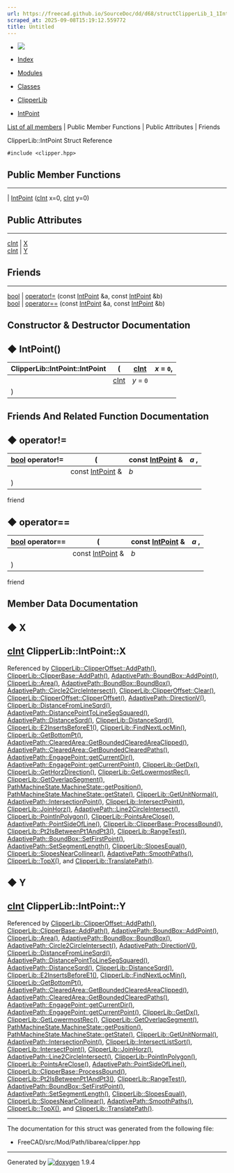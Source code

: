 ```yaml
---
url: https://freecad.github.io/SourceDoc/dd/d68/structClipperLib_1_1IntPoint.html
scraped_at: 2025-09-08T15:19:12.559772
title: Untitled
---
```


  * [ ![](https://www.freecad.org/svg/logo-freecad.svg) ](https://freecadweb.org "FreeCAD")
  * [Index](../../index.html "Index")
  * [Modules](../../modules.html "Modules list")
  * [Classes](../../annotated.html "Annotated list")

  * [ClipperLib](../../df/db2/namespaceClipperLib.html)
  * [IntPoint](../../dd/d68/structClipperLib_1_1IntPoint.html)

[List of all members](../../d9/da1/structClipperLib_1_1IntPoint-members.html) | Public Member Functions | Public Attributes | Friends

ClipperLib::IntPoint Struct Reference

`#include <clipper.hpp>`

##  Public Member Functions  
  
---  
|
[IntPoint](../../dd/d68/structClipperLib_1_1IntPoint.html#a819e71f9269e99f151a3a99c4283cd43)
([cInt](../../df/db2/namespaceClipperLib.html#a7156730a24951629192d4831334bafaa)
x=0,
[cInt](../../df/db2/namespaceClipperLib.html#a7156730a24951629192d4831334bafaa)
y=0)  
  
##  Public Attributes  
  
---  
[cInt](../../df/db2/namespaceClipperLib.html#a7156730a24951629192d4831334bafaa) | [X](../../dd/d68/structClipperLib_1_1IntPoint.html#a608d16d39c8762e6c3c0a688efb310b6)  
[cInt](../../df/db2/namespaceClipperLib.html#a7156730a24951629192d4831334bafaa) | [Y](../../dd/d68/structClipperLib_1_1IntPoint.html#a8445d190cd9013bb34d49b5a8a240425)  
  
##  Friends  
  
---  
[bool](../../d9/db9/classbool.html) | [operator!=](../../dd/d68/structClipperLib_1_1IntPoint.html#aa37b2afb6cbc44cb9cd13ecc009decfb) (const [IntPoint](../../dd/d68/structClipperLib_1_1IntPoint.html) &a, const [IntPoint](../../dd/d68/structClipperLib_1_1IntPoint.html) &b)  
[bool](../../d9/db9/classbool.html) | [operator==](../../dd/d68/structClipperLib_1_1IntPoint.html#a6afef09ee09723a387e3046287e2635b) (const [IntPoint](../../dd/d68/structClipperLib_1_1IntPoint.html) &a, const [IntPoint](../../dd/d68/structClipperLib_1_1IntPoint.html) &b)  
  
## Constructor & Destructor Documentation

## ◆ IntPoint()

ClipperLib::IntPoint::IntPoint  | ( | [cInt](../../df/db2/namespaceClipperLib.html#a7156730a24951629192d4831334bafaa) | _x_ = `0`,   
---|---|---|---  
|  | [cInt](../../df/db2/namespaceClipperLib.html#a7156730a24951629192d4831334bafaa) | _y_ = `0`  
| ) | |   
  
## Friends And Related Function Documentation

## ◆ operator!=

| [bool](../../d9/db9/classbool.html) operator!=  | ( | const [IntPoint](../../dd/d68/structClipperLib_1_1IntPoint.html) & | _a_ ,   
---|---|---|---  
|  | const [IntPoint](../../dd/d68/structClipperLib_1_1IntPoint.html) & | _b_  
| ) | |   
friend  
  
## ◆ operator==

| [bool](../../d9/db9/classbool.html) operator==  | ( | const [IntPoint](../../dd/d68/structClipperLib_1_1IntPoint.html) & | _a_ ,   
---|---|---|---  
|  | const [IntPoint](../../dd/d68/structClipperLib_1_1IntPoint.html) & | _b_  
| ) | |   
friend  
  
## Member Data Documentation

## ◆ X

[cInt](../../df/db2/namespaceClipperLib.html#a7156730a24951629192d4831334bafaa)
ClipperLib::IntPoint::X  
---  
  
Referenced by
[ClipperLib::ClipperOffset::AddPath()](../../d6/d79/classClipperLib_1_1ClipperOffset.html#a0cd68e3690072f510924a5b25291043b),
[ClipperLib::ClipperBase::AddPath()](../../d9/da0/classClipperLib_1_1ClipperBase.html#a7545ac6e146894dc8416887eadd01dba),
[AdaptivePath::BoundBox::AddPoint()](../../d6/dc3/classAdaptivePath_1_1BoundBox.html#a47b23bb75413d049f127728ad178ea76),
[ClipperLib::Area()](../../df/db2/namespaceClipperLib.html#ae138536c4535e0a97e2e5787ae41bac3),
[AdaptivePath::BoundBox::BoundBox()](../../d6/dc3/classAdaptivePath_1_1BoundBox.html#abe92c0b8410f953628b1e2a3010af556),
[AdaptivePath::Circle2CircleIntersect()](../../d5/d7f/namespaceAdaptivePath.html#aa4cc9428e38c16e83c2a1a8dfa7259ba),
[ClipperLib::ClipperOffset::Clear()](../../d6/d79/classClipperLib_1_1ClipperOffset.html#ab444433587b6a3f6c89655938d889c7d),
[ClipperLib::ClipperOffset::ClipperOffset()](../../d6/d79/classClipperLib_1_1ClipperOffset.html#a45b4750989901db0c3865c374abdfcdc),
[AdaptivePath::DirectionV()](../../d5/d7f/namespaceAdaptivePath.html#a6e0b5d3a809d33ef38b51885367e5805),
[ClipperLib::DistanceFromLineSqrd()](../../df/db2/namespaceClipperLib.html#ac57923512d57903663fed9778585ca18),
[AdaptivePath::DistancePointToLineSegSquared()](../../d5/d7f/namespaceAdaptivePath.html#aba8ae65365f5e2bbb8523972dcfd5fb2),
[AdaptivePath::DistanceSqrd()](../../d5/d7f/namespaceAdaptivePath.html#a8ba2907627cf52f54a10caa7ffbe4ac1),
[ClipperLib::DistanceSqrd()](../../df/db2/namespaceClipperLib.html#ab3ea29b9e123ab56ede03ce6946c9e7d),
[ClipperLib::E2InsertsBeforeE1()](../../df/db2/namespaceClipperLib.html#ae002e65db41b2e12c6a29b6c53d95e3d),
[ClipperLib::FindNextLocMin()](../../df/db2/namespaceClipperLib.html#a6c2a946a9f927bfd364c95b561d4191c),
[ClipperLib::GetBottomPt()](../../df/db2/namespaceClipperLib.html#ad7895448ee9b2d2499a57addd49b2192),
[AdaptivePath::ClearedArea::GetBoundedClearedAreaClipped()](../../d8/d56/classAdaptivePath_1_1ClearedArea.html#a396af78fc129b33fe0c3730caadc9503),
[AdaptivePath::ClearedArea::GetBoundedClearedPaths()](../../d8/d56/classAdaptivePath_1_1ClearedArea.html#a68e1a211be4683c860dba6ec244abc36),
[AdaptivePath::EngagePoint::getCurrentDir()](../../de/d69/classAdaptivePath_1_1EngagePoint.html#a64238fcdbfa9f4bf6a2fc4f000405339),
[AdaptivePath::EngagePoint::getCurrentPoint()](../../de/d69/classAdaptivePath_1_1EngagePoint.html#a4a25dac76882d1527f13a9f4683024a2),
[ClipperLib::GetDx()](../../df/db2/namespaceClipperLib.html#adb890cca4fa2a71731b91968cf4ff49d),
[ClipperLib::GetHorzDirection()](../../df/db2/namespaceClipperLib.html#a3a6a98076d47afe4c2e033833ae89bf5),
[ClipperLib::GetLowermostRec()](../../df/db2/namespaceClipperLib.html#a3b36c0993f124dd3235ed1dd468d4192),
[ClipperLib::GetOverlapSegment()](../../df/db2/namespaceClipperLib.html#a8817de6dc5a080ead872b1373074c07f),
[PathMachineState.MachineState::getPosition()](../../d4/d53/classPathMachineState_1_1MachineState.html#a2fada51e2c794c0b9c3a81bf2b7fec7d),
[PathMachineState.MachineState::getState()](../../d4/d53/classPathMachineState_1_1MachineState.html#a4a75b28afb6ba79346109b31fa976aec),
[ClipperLib::GetUnitNormal()](../../df/db2/namespaceClipperLib.html#a5a62f42148b8b9991da9cfe8cb9cb065),
[AdaptivePath::IntersectionPoint()](../../d5/d7f/namespaceAdaptivePath.html#ac652f5c393ef400162a3673caf7da369),
[ClipperLib::IntersectPoint()](../../df/db2/namespaceClipperLib.html#acc907411a778b9ae34f8d852aaa7622a),
[ClipperLib::JoinHorz()](../../df/db2/namespaceClipperLib.html#acd026a4d43018ae65b8d253fbf44b680),
[AdaptivePath::Line2CircleIntersect()](../../d5/d7f/namespaceAdaptivePath.html#a162b44dbc1289576521d7d3e3084562f),
[ClipperLib::PointInPolygon()](../../df/db2/namespaceClipperLib.html#ac7314f2a1f45c627bac20e9ba2a68212),
[ClipperLib::PointsAreClose()](../../df/db2/namespaceClipperLib.html#a52757887bc031d0052ae95dccb83cd2c),
[AdaptivePath::PointSideOfLine()](../../d5/d7f/namespaceAdaptivePath.html#a443621d89fda38d492b838c7914e3dc7),
[ClipperLib::ClipperBase::ProcessBound()](../../d9/da0/classClipperLib_1_1ClipperBase.html#a292655c74a7e70a8b8829337c632bdf0),
[ClipperLib::Pt2IsBetweenPt1AndPt3()](../../df/db2/namespaceClipperLib.html#a0a448254ee6419dfde0a539080502d88),
[ClipperLib::RangeTest()](../../df/db2/namespaceClipperLib.html#add09a980dfa1da81e1693a55cd912908),
[AdaptivePath::BoundBox::SetFirstPoint()](../../d6/dc3/classAdaptivePath_1_1BoundBox.html#a33a37a0cdf8b16dbd473f595ba0984eb),
[AdaptivePath::SetSegmentLength()](../../d5/d7f/namespaceAdaptivePath.html#aace2cca9424c6fa5bb3f7302878b0a29),
[ClipperLib::SlopesEqual()](../../df/db2/namespaceClipperLib.html#a052da0ab7e1690b61e36e007769df9f8),
[ClipperLib::SlopesNearCollinear()](../../df/db2/namespaceClipperLib.html#a6a8d461810e4bcb5c67bf8e3026839b6),
[AdaptivePath::SmoothPaths()](../../d5/d7f/namespaceAdaptivePath.html#a08e27d008713754b5d5efca8ef13b962),
[ClipperLib::TopX()](../../df/db2/namespaceClipperLib.html#a63e0b77cf7232cbd4f9909b25bd300be),
and
[ClipperLib::TranslatePath()](../../df/db2/namespaceClipperLib.html#a3c34a4a0ea91a10f729e5ceb6cc33714).

## ◆ Y

[cInt](../../df/db2/namespaceClipperLib.html#a7156730a24951629192d4831334bafaa)
ClipperLib::IntPoint::Y  
---  
  
Referenced by
[ClipperLib::ClipperOffset::AddPath()](../../d6/d79/classClipperLib_1_1ClipperOffset.html#a0cd68e3690072f510924a5b25291043b),
[ClipperLib::ClipperBase::AddPath()](../../d9/da0/classClipperLib_1_1ClipperBase.html#a7545ac6e146894dc8416887eadd01dba),
[AdaptivePath::BoundBox::AddPoint()](../../d6/dc3/classAdaptivePath_1_1BoundBox.html#a47b23bb75413d049f127728ad178ea76),
[ClipperLib::Area()](../../df/db2/namespaceClipperLib.html#ae138536c4535e0a97e2e5787ae41bac3),
[AdaptivePath::BoundBox::BoundBox()](../../d6/dc3/classAdaptivePath_1_1BoundBox.html#abe92c0b8410f953628b1e2a3010af556),
[AdaptivePath::Circle2CircleIntersect()](../../d5/d7f/namespaceAdaptivePath.html#aa4cc9428e38c16e83c2a1a8dfa7259ba),
[AdaptivePath::DirectionV()](../../d5/d7f/namespaceAdaptivePath.html#a6e0b5d3a809d33ef38b51885367e5805),
[ClipperLib::DistanceFromLineSqrd()](../../df/db2/namespaceClipperLib.html#ac57923512d57903663fed9778585ca18),
[AdaptivePath::DistancePointToLineSegSquared()](../../d5/d7f/namespaceAdaptivePath.html#aba8ae65365f5e2bbb8523972dcfd5fb2),
[AdaptivePath::DistanceSqrd()](../../d5/d7f/namespaceAdaptivePath.html#a8ba2907627cf52f54a10caa7ffbe4ac1),
[ClipperLib::DistanceSqrd()](../../df/db2/namespaceClipperLib.html#ab3ea29b9e123ab56ede03ce6946c9e7d),
[ClipperLib::E2InsertsBeforeE1()](../../df/db2/namespaceClipperLib.html#ae002e65db41b2e12c6a29b6c53d95e3d),
[ClipperLib::FindNextLocMin()](../../df/db2/namespaceClipperLib.html#a6c2a946a9f927bfd364c95b561d4191c),
[ClipperLib::GetBottomPt()](../../df/db2/namespaceClipperLib.html#ad7895448ee9b2d2499a57addd49b2192),
[AdaptivePath::ClearedArea::GetBoundedClearedAreaClipped()](../../d8/d56/classAdaptivePath_1_1ClearedArea.html#a396af78fc129b33fe0c3730caadc9503),
[AdaptivePath::ClearedArea::GetBoundedClearedPaths()](../../d8/d56/classAdaptivePath_1_1ClearedArea.html#a68e1a211be4683c860dba6ec244abc36),
[AdaptivePath::EngagePoint::getCurrentDir()](../../de/d69/classAdaptivePath_1_1EngagePoint.html#a64238fcdbfa9f4bf6a2fc4f000405339),
[AdaptivePath::EngagePoint::getCurrentPoint()](../../de/d69/classAdaptivePath_1_1EngagePoint.html#a4a25dac76882d1527f13a9f4683024a2),
[ClipperLib::GetDx()](../../df/db2/namespaceClipperLib.html#adb890cca4fa2a71731b91968cf4ff49d),
[ClipperLib::GetLowermostRec()](../../df/db2/namespaceClipperLib.html#a3b36c0993f124dd3235ed1dd468d4192),
[ClipperLib::GetOverlapSegment()](../../df/db2/namespaceClipperLib.html#a8817de6dc5a080ead872b1373074c07f),
[PathMachineState.MachineState::getPosition()](../../d4/d53/classPathMachineState_1_1MachineState.html#a2fada51e2c794c0b9c3a81bf2b7fec7d),
[PathMachineState.MachineState::getState()](../../d4/d53/classPathMachineState_1_1MachineState.html#a4a75b28afb6ba79346109b31fa976aec),
[ClipperLib::GetUnitNormal()](../../df/db2/namespaceClipperLib.html#a5a62f42148b8b9991da9cfe8cb9cb065),
[AdaptivePath::IntersectionPoint()](../../d5/d7f/namespaceAdaptivePath.html#ac652f5c393ef400162a3673caf7da369),
[ClipperLib::IntersectListSort()](../../df/db2/namespaceClipperLib.html#aeb44a42315262aee3bfbecbc6a1eac77),
[ClipperLib::IntersectPoint()](../../df/db2/namespaceClipperLib.html#acc907411a778b9ae34f8d852aaa7622a),
[ClipperLib::JoinHorz()](../../df/db2/namespaceClipperLib.html#acd026a4d43018ae65b8d253fbf44b680),
[AdaptivePath::Line2CircleIntersect()](../../d5/d7f/namespaceAdaptivePath.html#a162b44dbc1289576521d7d3e3084562f),
[ClipperLib::PointInPolygon()](../../df/db2/namespaceClipperLib.html#ac7314f2a1f45c627bac20e9ba2a68212),
[ClipperLib::PointsAreClose()](../../df/db2/namespaceClipperLib.html#a52757887bc031d0052ae95dccb83cd2c),
[AdaptivePath::PointSideOfLine()](../../d5/d7f/namespaceAdaptivePath.html#a443621d89fda38d492b838c7914e3dc7),
[ClipperLib::ClipperBase::ProcessBound()](../../d9/da0/classClipperLib_1_1ClipperBase.html#a292655c74a7e70a8b8829337c632bdf0),
[ClipperLib::Pt2IsBetweenPt1AndPt3()](../../df/db2/namespaceClipperLib.html#a0a448254ee6419dfde0a539080502d88),
[ClipperLib::RangeTest()](../../df/db2/namespaceClipperLib.html#add09a980dfa1da81e1693a55cd912908),
[AdaptivePath::BoundBox::SetFirstPoint()](../../d6/dc3/classAdaptivePath_1_1BoundBox.html#a33a37a0cdf8b16dbd473f595ba0984eb),
[AdaptivePath::SetSegmentLength()](../../d5/d7f/namespaceAdaptivePath.html#aace2cca9424c6fa5bb3f7302878b0a29),
[ClipperLib::SlopesEqual()](../../df/db2/namespaceClipperLib.html#a052da0ab7e1690b61e36e007769df9f8),
[ClipperLib::SlopesNearCollinear()](../../df/db2/namespaceClipperLib.html#a6a8d461810e4bcb5c67bf8e3026839b6),
[AdaptivePath::SmoothPaths()](../../d5/d7f/namespaceAdaptivePath.html#a08e27d008713754b5d5efca8ef13b962),
[ClipperLib::TopX()](../../df/db2/namespaceClipperLib.html#a63e0b77cf7232cbd4f9909b25bd300be),
and
[ClipperLib::TranslatePath()](../../df/db2/namespaceClipperLib.html#a3c34a4a0ea91a10f729e5ceb6cc33714).

* * *

The documentation for this struct was generated from the following file:

  * FreeCAD/src/Mod/Path/libarea/clipper.hpp

* * *

Generated by
[![doxygen](../../doxygen.svg)](https://www.doxygen.org/index.html) 1.9.4


